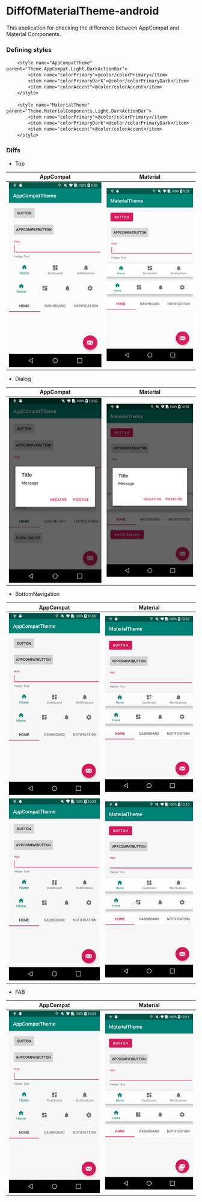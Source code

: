 # DiffOfMaterialTheme-android  

This application for checking the difference between AppCompat and Material Components.

### Defining styles  
```
    <style name="AppCompatTheme" parent="Theme.AppCompat.Light.DarkActionBar">
        <item name="colorPrimary">@color/colorPrimary</item>
        <item name="colorPrimaryDark">@color/colorPrimaryDark</item>
        <item name="colorAccent">@color/colorAccent</item>
    </style>

    <style name="MaterialTheme" parent="Theme.MaterialComponents.Light.DarkActionBar">
        <item name="colorPrimary">@color/colorPrimary</item>
        <item name="colorPrimaryDark">@color/colorPrimaryDark</item>
        <item name="colorAccent">@color/colorAccent</item>
    </style>
```


### Diffs

* Top  

| AppCompat | Material |
| --- | --- |
|<img src="screenshots/AppCompat/top.png">|<img src="screenshots/Material/top.png">|


* Dialog  

| AppCompat | Material |
| --- | --- |
|<img src="screenshots/AppCompat/dialog.png">|<img src="screenshots/Material/dialog.png">|


* BottomNavigation  

| AppCompat | Material |
| --- | --- |
|<img src="screenshots/AppCompat/bottomnavigation1.gif">|<img src="screenshots/Material/bottomnavigation1.gif">|
|<img src="screenshots/AppCompat/bottomnavigation2.gif">|<img src="screenshots/Material/bottomnavigation2.gif">|


* FAB  

| AppCompat | Material |
| --- | --- |
|<img src="screenshots/AppCompat/fab.gif">|<img src="screenshots/Material/fab.gif">|
